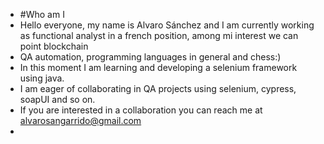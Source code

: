 - #Who am I
- Hello everyone, my name is Alvaro Sánchez and I am currently working as functional analyst in a french position, among mi interest we can point blockchain
- QA automation, programming languages in general and chess:)
- In this moment I am learning and developing a selenium framework using java.
- I am eager of collaborating in QA projects using selenium, cypress, soapUI and so on.
- If you are interested in a collaboration you can reach me at alvarosangarrido@gmail.com
-
